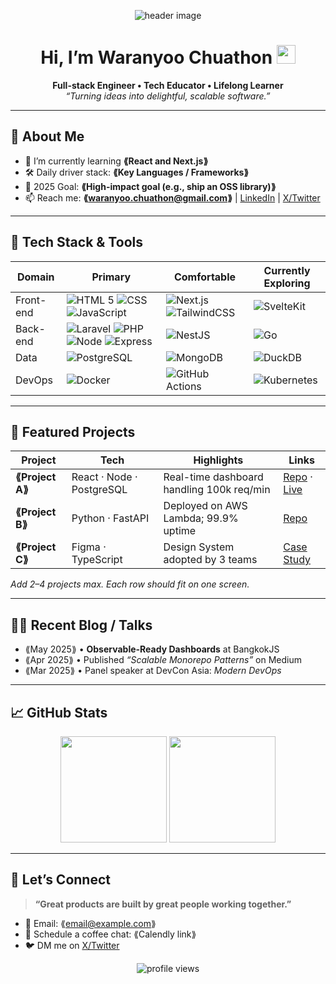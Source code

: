 <!-- Banner / Cover -->
<p align="center">
  <img src="ออกแบบ Banner มาใส่ตรงนี้เลย" alt="header image" />
</p>

<h1 align="center">Hi, I’m Waranyoo Chuathon <img height="30" src="https://em-content.zobj.net/thumbs/120/apple/354/waving-hand_1f44b.png" /></h1>

<p align="center">
  <strong>Full-stack Engineer • Tech Educator • Lifelong Learner</strong><br/>
  <em>“Turning ideas into delightful, scalable software.”</em>
</p>

---

## 🚀 About Me
- 🌱  I’m currently learning **⟪React and Next.js⟫**  
- 🛠  Daily driver stack: **⟪Key Languages / Frameworks⟫**  
- 🎯  2025 Goal: **⟪High-impact goal (e.g., ship an OSS library)⟫**  
- 📫  Reach me: **⟪waranyoo.chuathon@gmail.com⟫** | [LinkedIn](⟪url⟫) | [X/Twitter](⟪url⟫)

---

## 🧰 Tech Stack & Tools
<div align="center">

| Domain | Primary | Comfortable | Currently Exploring |
|--------|---------|-------------|---------------------|
| Front-end | ![HTML 5](https://img.shields.io/badge/HTML%205-E34F26?logo=html5&logoColor=white) ![CSS](https://img.shields.io/badge/CSS-663399?logo=css&logoColor=white) ![JavaScript](https://img.shields.io/badge/JavaScript-F7DF1E?logo=javascript&logoColor=white) | ![Next.js](https://img.shields.io/badge/Next.js-000?logo=nextdotjs) ![TailwindCSS](https://img.shields.io/badge/TailwindCSS-black?logo=tailwindcss&logoColor=DeepSkyBlue) | ![SvelteKit](https://img.shields.io/badge/SvelteKit-FF3E00?logo=svelte&logoColor=white) |
| Back-end | ![Laravel](https://img.shields.io/badge/Laravel-FF3E00?logo=laravel&logoColor=white) ![PHP](https://img.shields.io/badge/PHP-7526FC?logo=php&logoColor=white) ![Node](https://img.shields.io/badge/Node.js-339933?logo=node.js&logoColor=white) ![Express](https://img.shields.io/badge/Express-000000?logo=express&logoColor=white) | ![NestJS](https://img.shields.io/badge/NestJS-E0234E?logo=nestjs&logoColor=white) | ![Go](https://img.shields.io/badge/Go-00ADD8?logo=go&logoColor=white) |
| Data | ![PostgreSQL](https://img.shields.io/badge/PostgreSQL-4169E1?logo=postgresql&logoColor=white) | ![MongoDB](https://img.shields.io/badge/MongoDB-47A248?logo=mongodb&logoColor=white) | ![DuckDB](https://img.shields.io/badge/DuckDB-FFC700?logoColor=000) |
| DevOps | ![Docker](https://img.shields.io/badge/Docker-2496ED?logo=docker&logoColor=white) | ![GitHub Actions](https://img.shields.io/badge/GitHub%20Actions-2088FF?logo=githubactions&logoColor=white) | ![Kubernetes](https://img.shields.io/badge/Kubernetes-326CE5?logo=kubernetes&logoColor=white) |

</div>

---

## 📌 Featured Projects
| Project | Tech | Highlights | Links |
|---------|------|-----------|-------|
| **⟪Project A⟫** | React · Node · PostgreSQL | Real-time dashboard handling 100k req/min | [Repo](⟪url⟫) · [Live](⟪url⟫) |
| **⟪Project B⟫** | Python · FastAPI | Deployed on AWS Lambda; 99.9% uptime | [Repo](⟪url⟫) |
| **⟪Project C⟫** | Figma · TypeScript | Design System adopted by 3 teams | [Case Study](⟪url⟫) |

_Add 2–4 projects max. Each row should fit on one screen._

---

## ✍🏻 Recent Blog / Talks
<!-- GH Action can automate this section; placeholder for manual list -->
- ⟪May 2025⟫ • **Observable-Ready Dashboards** at BangkokJS  
- ⟪Apr 2025⟫ • Published *“Scalable Monorepo Patterns”* on Medium  
- ⟪Mar 2025⟫ • Panel speaker at DevCon Asia: *Modern DevOps*

---

## 📈 GitHub Stats
<div align="center">
  <img height="170" src="https://github-readme-stats.vercel.app/api?username=⟪USERNAME⟫&show_icons=true&hide_border=true" />
  <img height="170" src="https://github-readme-stats.vercel.app/api/top-langs/?username=⟪USERNAME⟫&layout=compact&hide_border=true" />
</div>

---

## 🤝 Let’s Connect
> **“Great products are built by great people working together.”**

- 💌 Email: ⟪email@example.com⟫  
- 📝 Schedule a coffee chat: ⟪Calendly link⟫  
- 🐦 DM me on [X/Twitter](⟪url⟫)

<p align="center">
  <img src="https://komarev.com/ghpvc/?username=⟪USERNAME⟫&style=flat-square" alt="profile views"/>
</p>
